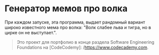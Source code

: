 # Генератор мемов про волка

При каждом запуске, эта программа, выдает рандомный вариант широко известного мема про волка: "Волк слабее льва и тигра, но в цирке он не выступает.".

> Это проект для портфолио в конце раздела Software Engineering Foundations на [CodeCodemy]: /https://www.codecademy.com.